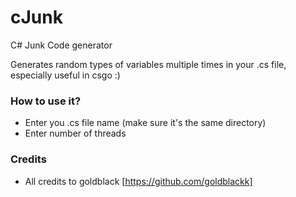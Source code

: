 # cJunk
C# Junk Code generator

Generates random types of variables multiple times in your .cs file, especially useful in csgo :)

### How to use it?

- Enter you .cs file name (make sure it's the same directory)
- Enter number of threads

### Credits

- All credits to goldblack [https://github.com/goldblackk]
